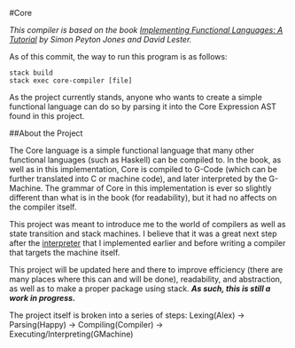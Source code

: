 #Core

*This compiler is based on the book [Implementing Functional Languages: A Tutorial](http://research.microsoft.com/en-us/um/people/simonpj/Papers/pj-lester-book/) by Simon Peyton Jones and David Lester.*

As of this commit, the way to run this program is as follows:
```
stack build  
stack exec core-compiler [file]
```


As the project currently stands, anyone who wants to create a simple functional language can do so by parsing it into the Core Expression AST found in this project. 

##About the Project

The Core language is a simple functional language that many other functional languages (such as Haskell) can be compiled to. In the book, as well as in this implementation, Core is compiled to G-Code (which can be further translated into C or machine code), and later interpreted by the G-Machine. The grammar of Core in this implementation is ever so slightly different than what is in the book (for readability), but it had no affects on the compiler itself.

This project was meant to introduce me to the world of compilers as well as state transition and stack machines. I believe that it was a great next step after the [interpreter](https://github.com/aneksteind/Shkeem) that I implemented earlier and before writing a compiler that targets the machine itself. 

This project will be updated here and there to improve efficiency (there are many places where this can and will be done), readability, and abstraction, as well as to make a proper package using stack. **_As such, this is still a work in progress._**

The project itself is broken into a series of steps:
Lexing(Alex) -> Parsing(Happy) -> Compiling(Compiler) -> Executing/Interpreting(GMachine)

    
